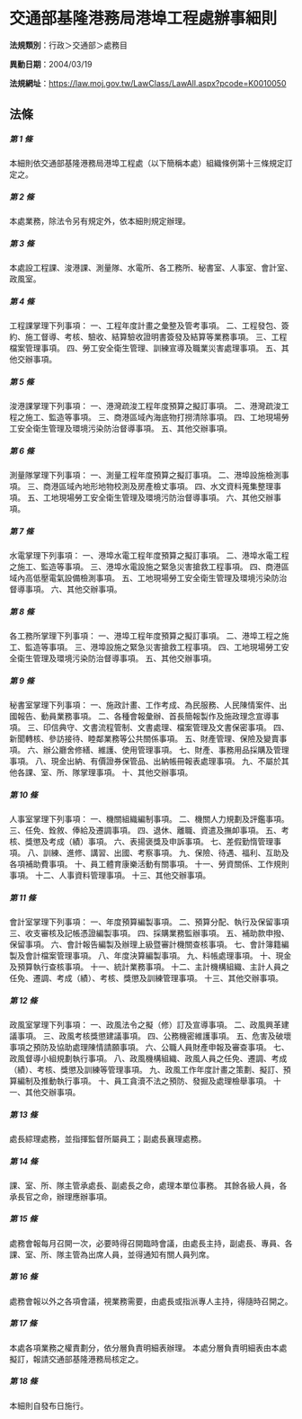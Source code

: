 # 交通部基隆港務局港埠工程處辦事細則

**法規類別**：行政＞交通部＞處務目

**異動日期**：2004/03/19  

**法規網址**：https://law.moj.gov.tw/LawClass/LawAll.aspx?pcode=K0010050





## 法條
##### 第 1 條
本細則依交通部基隆港務局港埠工程處（以下簡稱本處）組織條例第十三條規定訂定之。

##### 第 2 條
本處業務，除法令另有規定外，依本細則規定辦理。

##### 第 3 條
本處設工程課、浚港課、測量隊、水電所、各工務所、秘書室、人事室、會計室、政風室。

##### 第 4 條
工程課掌理下列事項：
一、工程年度計畫之彙整及管考事項。
二、工程發包、簽約、施工督導、考核、驗收、結算驗收證明書簽發及結算等業務事項。
三、工程檔案管理事項。
四、勞工安全衛生管理、訓練宣導及職業災害處理事項。
五、其他交辦事項。

##### 第 5 條
浚港課掌理下列事項：
一、港灣疏浚工程年度預算之擬訂事項。
二、港灣疏浚工程之施工、監造等事項。
三、商港區域內海底物打撈清除事項。
四、工地現場勞工安全衛生管理及環境污染防治督導事項。
五、其他交辦事項。

##### 第 6 條
測量隊掌理下列事項：
一、測量工程年度預算之擬訂事項。
二、港埠設施檢測事項。
三、商港區域內地形地物校測及房產檢丈事項。
四、水文資料蒐集整理事項。
五、工地現場勞工安全衛生管理及環境污防治督導事項。
六、其他交辦事項。

##### 第 7 條
水電掌理下列事項：
一、港埠水電工程年度預算之擬訂事項。
二、港埠水電工程之施工、監造等事項。
三、港埠水電設施之緊急災害搶救工程事項。
四、商港區域內高低壓電氣設備檢測事項。
五、工地現場勞工安全衛生管理及環境污染防治督導事項。
六、其他交辦事項。

##### 第 8 條
各工務所掌理下列事項：
一、港埠工程年度預算之擬訂事項。
二、港埠工程之施工、監造等事項。
三、港埠設施之緊急災害搶救工程事項。
四、工地現場勞工安全衛生管理及環境污染防治督導事項。
五、其他交辦事項。

##### 第 9 條
秘書室掌理下列事項：
一、施政計畫、工作考成、為民服務、人民陳情案件、出國報告、動員業務事項。
二、各種會報彙辦、首長簡報製作及施政理念宣導事項。
三、印信典守、文書流程管制、文書處理、檔案管理及文書保密事項。
四、新聞轉核、參訪接待、睦鄰業務等公共關係事項。
五、財產管理、保險及變賣事項。
六、辦公廳舍修繕、維護、使用管理事項。
七、財產、事務用品採購及管理事項。
八、現金出納、有價證券保管品、出納帳冊報表處理事項。
九、不屬於其他各課、室、所、隊掌理事項。
十、其他交辦事項。

##### 第 10 條
人事室掌理下列事項：
一、機關組織編制事項。
二、機關人力規劃及評鑑事項。
三、任免、銓敘、俸給及遷調事項。
四、退休、離職、資遣及撫卹事項。
五、考核、獎懲及考成（績）事項。
六、表揚褒獎及申訴事項。
七、差假勤惰管理事項。
八、訓練、進修、講習、出國、考察事項。
九、保險、待遇、福利、互助及各項補助費事項。
十、員工體育康樂活動有關事項。
十一、勞資關係、工作規則事項。
十二、人事資料管理事項。
十三、其他交辦事項。

##### 第 11 條
會計室掌理下列事項：
一、年度預算編製事項。
二、預算分配、執行及保留事項
三、收支審核及記帳憑證編製事項。
四、採購業務監辦事項。
五、補助款申撥、保留事項。
六、會計報告編製及辦理上級暨審計機關查核事項。
七、會計簿籍編製及會計檔案管理事項。
八、年度決算編製事項。
九、料帳處理事項。
十、現金及預算執行查核事項。
十一、統計業務事項。
十二、主計機構組織、主計人員之任免、遷調、考成（績）、考核、獎懲及訓練管理事項。
十三、其他交辦事項。

##### 第 12 條
政風室掌理下列事項：
一、政風法令之擬（修）訂及宣導事項。
二、政風興革建議事項。
三、政風考核獎懲建議事項。
四、公務機密維護事項。
五、危害及破壞事項之預防及協助處理陳情請願事項。
六、公職人員財產申報及審查事項。
七、政風督導小組規劃執行事項。
八、政風機構組織、政風人員之任免、遷調、考成（績）、考核、獎懲及訓練等管理事項。
九、政風工作年度計畫之策劃、擬訂、預算編制及推動執行事項。
十、員工貪瀆不法之預防、發掘及處理檢舉事項。
十一、其他交辦事項。

##### 第 13 條
處長綜理處務，並指揮監督所屬員工；副處長襄理處務。

##### 第 14 條
課、室、所、隊主管承處長、副處長之命，處理本單位事務。
其餘各級人員，各承長官之命，辦理應辦事項。

##### 第 15 條
處務會報每月召開一次，必要時得召開臨時會議，由處長主持，副處長、專員、各課、室、所、隊主管為出席人員，並得通知有關人員列席。

##### 第 16 條
處務會報以外之各項會議，視業務需要，由處長或指派專人主持，得隨時召開之。

##### 第 17 條
本處各項業務之權責劃分，依分層負責明細表辦理。
本處分層負責明細表由本處擬訂，報請交通部基隆港務局核定之。

##### 第 18 條
本細則自發布日施行。



